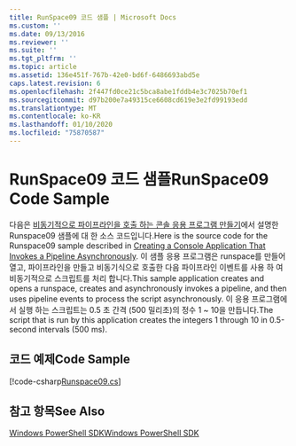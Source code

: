 ```yaml
---
title: RunSpace09 코드 샘플 | Microsoft Docs
ms.custom: ''
ms.date: 09/13/2016
ms.reviewer: ''
ms.suite: ''
ms.tgt_pltfrm: ''
ms.topic: article
ms.assetid: 136e451f-767b-42e0-bd6f-6486693abd5e
caps.latest.revision: 6
ms.openlocfilehash: 2f447fd0ce21c5bca8abe1fddb4e3c7025b70ef1
ms.sourcegitcommit: d97b200e7a49315ce6608cd619e3e2fd99193edd
ms.translationtype: MT
ms.contentlocale: ko-KR
ms.lasthandoff: 01/10/2020
ms.locfileid: "75870587"
---
```

# <a name="runspace09-code-sample"></a><span data-ttu-id="8ed7d-102">RunSpace09 코드 샘플</span><span class="sxs-lookup"><span data-stu-id="8ed7d-102">RunSpace09 Code Sample</span></span>

<span data-ttu-id="8ed7d-103">다음은 [비동기적으로 파이프라인을 호출 하는 콘솔 응용 프로그램 만들기](https://msdn.microsoft.com/198c1c94-2a06-457e-93ce-c0d910618e47)에서 설명한 Runspace09 샘플에 대 한 소스 코드입니다.</span><span class="sxs-lookup"><span data-stu-id="8ed7d-103">Here is the source code for the Runspace09 sample described in [Creating a Console Application That Invokes a Pipeline Asynchronously](https://msdn.microsoft.com/198c1c94-2a06-457e-93ce-c0d910618e47).</span></span>
<span data-ttu-id="8ed7d-104">이 샘플 응용 프로그램은 runspace를 만들어 열고, 파이프라인을 만들고 비동기식으로 호출한 다음 파이프라인 이벤트를 사용 하 여 비동기적으로 스크립트를 처리 합니다.</span><span class="sxs-lookup"><span data-stu-id="8ed7d-104">This sample application creates and opens a runspace, creates and asynchronously invokes a pipeline, and then uses pipeline events to process the script asynchronously.</span></span> <span data-ttu-id="8ed7d-105">이 응용 프로그램에서 실행 하는 스크립트는 0.5 초 간격 (500 밀리초)의 정수 1 ~ 10을 만듭니다.</span><span class="sxs-lookup"><span data-stu-id="8ed7d-105">The script that is run by this application creates the integers 1 through 10 in 0.5-second intervals (500 ms).</span></span>

## <a name="code-sample"></a><span data-ttu-id="8ed7d-106">코드 예제</span><span class="sxs-lookup"><span data-stu-id="8ed7d-106">Code Sample</span></span>

[!code-csharp[Runspace09.cs](../../../../powershell-sdk-samples/SDK-2.0/csharp/Runspace09/Runspace09.cs#L11-L113 "Runspace09.cs")]

## <a name="see-also"></a><span data-ttu-id="8ed7d-107">참고 항목</span><span class="sxs-lookup"><span data-stu-id="8ed7d-107">See Also</span></span>

[<span data-ttu-id="8ed7d-108">Windows PowerShell SDK</span><span class="sxs-lookup"><span data-stu-id="8ed7d-108">Windows PowerShell SDK</span></span>](../windows-powershell-reference.md)
